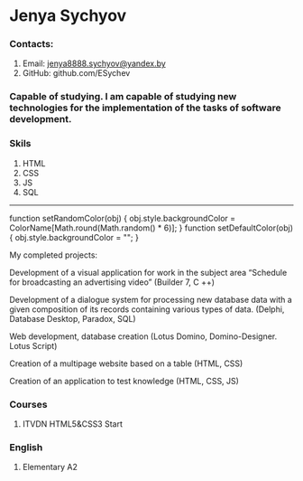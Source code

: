 # Jenya Sychyov

### Contacts:

1. Email:  jenya8888.sychyov@yandex.by
2. GitHub: github.com/ESychev

### Capable of studying. I am capable of studying new technologies for the implementation of the tasks of software development.

### Skils

1. HTML 
2. CSS
3. JS
4. SQL

---
function setRandomColor(obj)
{
obj.style.backgroundColor =
ColorName[Math.round(Math.random() * 6)];
}
function setDefaultColor(obj)
{
obj.style.backgroundColor = "";
}


My completed projects:

Development of a visual application for work in the subject area “Schedule for broadcasting an advertising video” (Builder 7, С ++)

Development of a dialogue system for processing new database data with a given composition of its records containing various types of data. (Delphi, Database Desktop, Paradox, SQL)

Web development, database creation (Lotus Domino, Domino-Designer. Lotus Script)

Creation of a multipage website based on a table (HTML, CSS)

Creation of an application to test knowledge (HTML, CSS, JS)

### Courses
1. ITVDN HTML5&CSS3 Start  

### English 
1. Elementary A2

